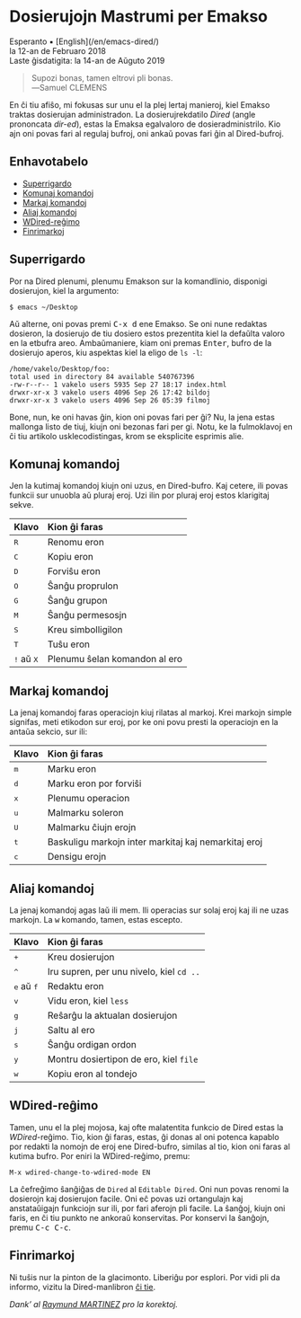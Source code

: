 Dosierujojn Mastrumi per Emakso
===============================

<div class="center">Esperanto ▪ [English](/en/emacs-dired/)</div>
<div class="center">la 12-an de Februaro 2018</div>
<div class="center">Laste ĝisdatigita: la 14-an de Aŭguto 2019</div>

>Supozi bonas, tamen eltrovi pli bonas.<br>
>―Samuel CLEMENS

En ĉi tiu afiŝo, mi fokusas sur unu el la plej lertaj manieroj, kiel Emakso traktas dosierujan
administradon. La dosierujrekdatilo _Dired_ (angle prononcata *dir-ed*), estas la Emaksa
egalvaloro de dosieradministrilo. Kio ajn oni povas fari al regulaj bufroj, oni ankaŭ povas fari ĝin
al Dired-bufroj.


<a name="et"></a>Enhavotabelo
-----------------------------

- [Superrigardo](#superrigardo)
- [Komunaj komandoj](#komunaj)
- [Markaj komandoj](#markaj)
- [Aliaj komandoj](#aliaj)
- [WDired-reĝimo](#wdired)
- [Finrimarkoj](#finrimarkoj)


<a name="superrigardo"></a>Superrigardo
---------------------------------------

Por na Dired plenumi, plenumu Emakson sur la komandlinio, disponigi dosierujon, kiel la argumento:

    $ emacs ~/Desktop

Aŭ alterne, oni povas premi <kbd>C-x d</kbd> ene Emakso. Se oni nune redaktas dosieron, la
dosierujo de tiu dosiero estos prezentita kiel la defaŭlta valoro en la etbufra areo. Ambaŭmaniere,
kiam oni premas <kbd>Enter</kbd>, bufro de la dosierujo aperos, kiu aspektas kiel la eligo de
`ls -l`:

```
/home/vakelo/Desktop/foo:
total used in directory 84 available 540767396
-rw-r--r-- 1 vakelo users 5935 Sep 27 18:17 index.html
drwxr-xr-x 3 vakelo users 4096 Sep 26 17:42 bildoj
drwxr-xr-x 3 vakelo users 4096 Sep 26 05:39 filmoj
```

Bone, nun, ke oni havas ĝin, kion oni povas fari per ĝi? Nu, la jena estas mallonga listo de tiuj,
kiujn oni bezonas fari per gi. Notu, ke la fulmoklavoj en ĉi tiu artikolo usklecodistingas, krom se
eksplicite esprimis alie.


<a name="komunaj"></a>Komunaj komandoj
--------------------------------------

Jen la kutimaj komandoj kiujn oni uzus, en Dired-bufro. Kaj cetere, ili povas funkcii sur unuobla
aŭ pluraj eroj. Uzi ilin por pluraj eroj estos klarigitaj sekve.

| Klavo                         | Kion ĝi faras                  |
| :---------------------------- | :----------------------------- |
| <kbd>R</kbd>                  | Renomu eron                    |
| <kbd>C</kbd>                  | Kopiu eron                     |
| <kbd>D</kbd>                  | Forviŝu eron                   |
| <kbd>O</kbd>                  | Ŝanĝu proprulon                |
| <kbd>G</kbd>                  | Ŝanĝu grupon                   |
| <kbd>M</kbd>                  | Ŝanĝu permesosjn               |
| <kbd>S</kbd>                  | Kreu simbolligilon             |
| <kbd>T</kbd>                  | Tuŝu eron                      |
| <kbd>!</kbd> aŭ <kbd>X</kbd>  | Plenumu ŝelan komandon al ero  |


<a name="markaj"></a>Markaj komandoj
------------------------------------

La jenaj komandoj faras operaciojn kiuj rilatas al markoj. Krei markojn simple signifas, meti etikodon
sur eroj, por ke oni povu presti la operaciojn en la antaŭa sekcio, sur ili:

| Klavo        | Kion ĝi faras                                        |
| :----------- | :--------------------------------------------------- |
| <kbd>m</kbd> | Marku eron                                           |
| <kbd>d</kbd> | Marku eron por forviŝi                               |
| <kbd>x</kbd> | Plenumu operacion                                    |
| <kbd>u</kbd> | Malmarku soleron                                     |
| <kbd>U</kbd> | Malmarku ĉiujn erojn                                 |
| <kbd>t</kbd> | Baskuligu markojn inter markitaj kaj nemarkitaj eroj |
| <kbd>c</kbd> | Densigu erojn                                        |


<a name="aliaj"></a>Aliaj komandoj
----------------------------------

La jenaj komandoj agas laŭ ili mem. Ili operacias sur solaj eroj kaj ili ne uzas markojn. La
<kbd>w</kbd> komando, tamen, estas escepto.

| Klavo                        | Kion ĝi faras                                |
| :--------------------------- | :------------------------------------------- |
| <kbd>+</kbd>                 | Kreu dosierujon                              |
| <kbd>&#94;</kbd>             | Iru supren, per unu nivelo, kiel `cd ..`     |
| <kbd>e</kbd> aŭ <kbd>f</kbd> | Redaktu eron                                 |
| <kbd>v</kbd>                 | Vidu eron, kiel `less`                       |
| <kbd>g</kbd>                 | Reŝarĝu la aktualan dosierujon               |
| <kbd>j</kbd>                 | Saltu al ero                                 |
| <kbd>s</kbd>                 | Ŝanĝu ordigan ordon                          |
| <kbd>y</kbd>                 | Montru dosiertipon de ero, kiel `file`       |
| <kbd>w</kbd>                 | Kopiu eron al tondejo                        |


<a name="wdired"></a>WDired-reĝimo
------------------------------------

Tamen, unu el la plej mojosa, kaj ofte malatentita funkcio de Dired estas la _WDired_-reĝimo. Tio,
kion ĝi faras, estas, ĝi donas al oni potenca kapablo por redakti la nomojn de eroj ene Dired-bufro,
similas al tio, kion oni faras al kutima bufro. Por eniri la WDired-reĝimo, premu:

    M-x wdired-change-to-wdired-mode EN

La ĉefreĝimo ŝanĝiĝas de `Dired` al `Editable Dired`. Oni nun povas renomi la dosierojn kaj
dosierujon facile. Oni eĉ povas uzi ortangulajn kaj anstataŭigajn funkciojn sur ili, por fari
aferojn pli facile. La ŝanĝoj, kiujn oni faris, en ĉi tiu punkto ne ankoraŭ konservitas. Por
konservi la ŝanĝojn, premu <kbd>C-c C-c</kbd>.


<a name="finrimarkoj"></a>Finrimarkoj
-------------------------------------

Ni tuŝis nur la pinton de la glacimonto. Liberiĝu por esplori. Por vidi pli da informo, vizitu la
Dired-manlibron [ĉi tie](https://www.gnu.org/software/emacs/manual/html_node/emacs/Dired.html).

_Dank’ al [Raymund MARTINEZ](https://zhaqenl.github.io) pro la korektoj._
